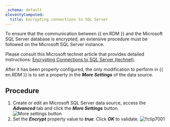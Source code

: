 ```yaml
---
_schema: default
eleventyComputed:
  title: Encrypting connections to SQL Server
---
```

To ensure that the communication between {{ en.RDM }} and the Microsoft SQL Server database is encrypted, an extensive procedure must be followed on the Microsoft SQL Server instance.

Please consult this Microsoft technet article that provides detailed instructions: [Encrypting Connections to SQL Server (technet)](https://technet.microsoft.com/en-us/library/ms189067&#40;v=sql.105&#41;.aspx).

After it has been properly configured, the only modification to perform in {{ en.RDM }} is to set a property in the ***More Settings*** of the data source.

## Procedure

1. Create or edit an Microsoft SQL Server data source, access the ***Advanced*** tab and click the ***More Settings*** button. ![More settings button](https://cdnweb.devolutions.net/docs/RDMW6085_2024_2.png)
2. Set the ***Encrypt*** property value to ***true***. Click ***OK*** to validate. ![!!clip7001](https://cdnweb.devolutions.net/docs/docs_en_rdm_windows_clip7001.png)